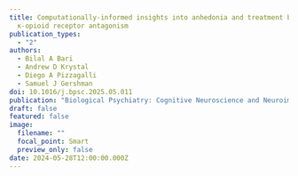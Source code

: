```yaml
---
title: Computationally-informed insights into anhedonia and treatment by
  κ-opioid receptor antagonism
publication_types:
  - "2"
authors:
  - Bilal A Bari
  - Andrew D Krystal
  - Diego A Pizzagalli
  - Samuel J Gershman
doi: 10.1016/j.bpsc.2025.05.011
publication: "Biological Psychiatry: Cognitive Neuroscience and Neuroimaging"
draft: false
featured: false
image:
  filename: ""
  focal_point: Smart
  preview_only: false
date: 2024-05-28T12:00:00.000Z
---
```

